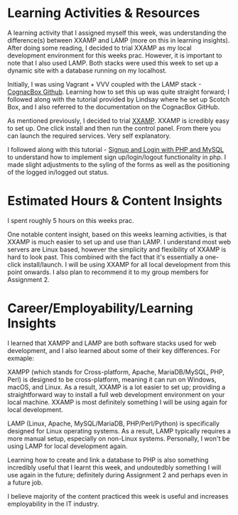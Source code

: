 # **Learning Activities & Resources**
A learning activity that I assigned myself this week, was understanding the difference(s) between XXAMP and LAMP (more on this in learning insights). After doing some reading, I decided to trial XXAMP as my local development environment for this weeks prac. However, it is important to note that I also used LAMP. Both stacks were used this week to set up a dynamic site with a database running on my localhost.

Initially, I was using Vagrant + VVV coupled with the LAMP stack -[CognacBox Github](https://www.youtube.com/watch?v=y6Shl6tS5zE&t=347s). Learning how to set this up was quite straight forward; I followed along with the tutorial provided by Lindsay where he set up Scotch Box, and I also referred to the documentation on the CognacBox GitHub. 

As mentioned previously, I decided to trial [XXAMP](https://www.apachefriends.org/download.html). XXAMP is icredibly easy to set up. One click install and then run the control panel. From there you can launch the required services. Very self explanatory. 

I followed along with this tutorial - [Signup and Login with PHP and MySQL](https://www.youtube.com/watch?v=5L9UhOnuos0&t=2136s) to understand how to implement sign up/login/logout functionality in php. I made slight adjustments to the syling of the forms as well as the positioning of the logged in/logged out status. 

# **Estimated Hours & Content Insights**
I spent roughly 5 hours on this weeks prac.

One notable content insight, based on this weeks learning activities, is that XXAMP is much easier to set up and use than LAMP. I understand most web servers are Linux based, however the simplicity and flexibility of XXAMP is hard to look past. This combined with the fact that it's essentially a one-click install/launch. I will be using XXAMP for all local development from this point onwards. I also plan to recommend it to my group members for Assignment 2. 

# **Career/Employability/Learning Insights**
I learned that XAMPP and LAMP are both software stacks used for web development, and I also learned about some of their key differences. For exmaple:

XAMPP (which stands for Cross-platform, Apache, MariaDB/MySQL, PHP, Perl) is designed to be cross-platform, meaning it can run on Windows, macOS, and Linux. As a result, XXAMP is a lot easier to set up; providing a straightforward way to install a full web development environment on your local machine. XXAMP is most definitely something I will be using again for local development.

LAMP (Linux, Apache, MySQL/MariaDB, PHP/Perl/Python) is specifically designed for Linux operating systems. As a result, LAMP typically requires a more manual setup, especially on non-Linux systems. Personally, I won't be using LAMP for local development again. 

Learning how to create and link a database to PHP is also something incredibly useful that I learnt this week, and undoutedbly something I will use again in the future; definitely during Assignment 2 and perhaps even in a future job. 
 
I believe majority of the content practiced this week is useful and increases employability in the IT industry. 